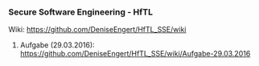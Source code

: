 ### Secure Software Engineering - HfTL

Wiki: https://github.com/DeniseEngert/HfTL_SSE/wiki

1. Aufgabe (29.03.2016): https://github.com/DeniseEngert/HfTL_SSE/wiki/Aufgabe-29.03.2016
